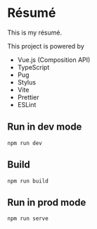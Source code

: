 # Résumé

This is my résumé.

This project is powered by

- Vue.js (Composition API)
- TypeScript
- Pug
- Stylus
- Vite
- Prettier
- ESLint

## Run in dev mode

```
npm run dev
```

## Build

```
npm run build
```

## Run in prod mode

```
npm run serve
```
